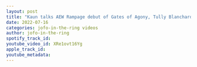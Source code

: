 ```yaml
---
layout: post
title: "Kaun talks AEW Rampage debut of Gates of Agony, Tully Blanchard, Brian Cage & Jonathon Gresham"
date: 2022-07-16
categories: jofo-in-the-ring videos
author: jofo-in-the-ring
spotify_track_id: 
youtube_video_id: XRe1ovt16Yg
apple_track_id: 
youtube_metadata: 
---
```

